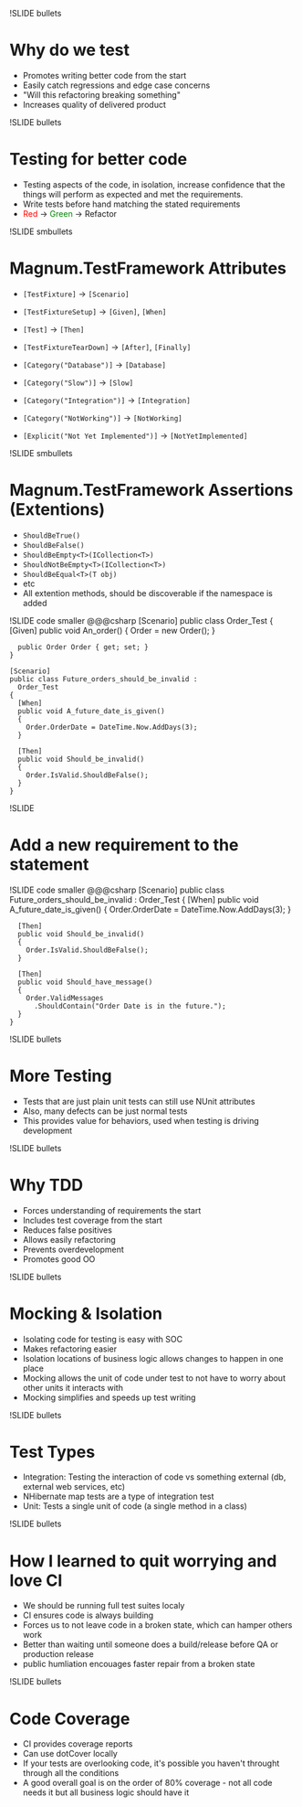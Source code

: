 !SLIDE bullets 
# Why do we test #

* Promotes writing better code from the start
* Easily catch regressions and edge case concerns
* "Will this refactoring breaking something"
* Increases quality of delivered product

!SLIDE bullets
# Testing for better code #

* Testing aspects of the code, in isolation, increase confidence that the
things will perform as expected and met the requirements. 
* Write tests before hand matching the stated requirements 
* <span style='color: red'>Red</span> &#8594;
<span style='color: green'>Green</span> &#8594; Refactor

!SLIDE smbullets
# Magnum.TestFramework Attributes #

* `[TestFixture]` &#8594; `[Scenario]` 
* `[TestFixtureSetup]` &#8594; `[Given]`, `[When]`
* `[Test]` &#8594; `[Then]`
* `[TestFixtureTearDown]` &#8594; `[After]`, `[Finally]`

* `[Category("Database")]` &#8594; `[Database]`
* `[Category("Slow")]` &#8594; `[Slow]`
* `[Category("Integration")]` &#8594; `[Integration]`
* `[Category("NotWorking")]` &#8594; `[NotWorking]`

* `[Explicit("Not Yet Implemented")]` &#8594; `[NotYetImplemented]`

!SLIDE smbullets
# Magnum.TestFramework Assertions (Extentions) #

* `ShouldBeTrue()`
* `ShouldBeFalse()`
* `ShouldBeEmpty<T>(ICollection<T>)`
* `ShouldNotBeEmpty<T>(ICollection<T>)`
* `ShouldBeEqual<T>(T obj)`
* etc
* All extention methods, should be discoverable if the namespace is added

!SLIDE code smaller
    @@@csharp
    [Scenario]
    public class Order_Test
    {
      [Given]
      public void An_order()
      {
        Order = new Order();
      }

      public Order Order { get; set; }
    }

    [Scenario]
    public class Future_orders_should_be_invalid :
      Order_Test
    {
      [When]
      public void A_future_date_is_given()
      {
        Order.OrderDate = DateTime.Now.AddDays(3);
      }
    
      [Then]
      public void Should_be_invalid()
      {
        Order.IsValid.ShouldBeFalse();
      }
    }

!SLIDE
# Add a new requirement to the statement #

!SLIDE code smaller
    @@@csharp
    [Scenario]
    public class Future_orders_should_be_invalid :
      Order_Test
    {
      [When]
      public void A_future_date_is_given()
      {
        Order.OrderDate = DateTime.Now.AddDays(3);
      }
    
      [Then]
      public void Should_be_invalid()
      {
        Order.IsValid.ShouldBeFalse();
      }

      [Then]
      public void Should_have_message()
      {
        Order.ValidMessages
          .ShouldContain("Order Date is in the future.");
      }
    }

!SLIDE bullets
# More Testing #

* Tests that are just plain unit tests can still use NUnit attributes
* Also, many defects can be just normal tests
* This provides value for behaviors, used when testing is driving development

!SLIDE bullets

# Why TDD #

* Forces understanding of requirements the start
* Includes test coverage from the start
* Reduces false positives
* Allows easily refactoring
* Prevents overdevelopment
* Promotes good OO

!SLIDE bullets

# Mocking & Isolation #

* Isolating code for testing is easy with SOC
* Makes refactoring easier
* Isolation locations of business logic allows changes to happen in one place
* Mocking allows the unit of code under test to not have to worry about other units it interacts with
* Mocking simplifies and speeds up test writing

!SLIDE bullets
# Test Types #

* Integration: Testing the interaction of code vs something external (db, external web services, etc)
* NHibernate map tests are a type of integration test
* Unit: Tests a single unit of code (a single method in a class)

!SLIDE bullets
# How I learned to quit worrying and love CI #

* We should be running full test suites localy
* CI ensures code is always building
* Forces us to not leave code in a broken state, which can hamper others work
* Better than waiting until someone does a build/release before QA or production release
* public humliation encouages faster repair from a broken state

!SLIDE bullets
# Code Coverage #

* CI provides coverage reports
* Can use dotCover locally
* If your tests are overlooking code, it's possible you haven't throught through all the conditions
* A good overall goal is on the order of 80% coverage - not all code needs it but all business logic should have it
